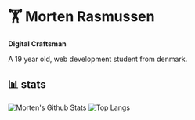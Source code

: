 # 🏋️ Morten Rasmussen

**Digital Craftsman**

A 19 year old, web development student from denmark.

## 📊 stats
![Morten's Github Stats](https://github-readme-stats.vercel.app/api?username=morten010&show_icons=true&theme=codeSTACKr)
![Top Langs](https://github-readme-stats.vercel.app/api/top-langs/?username=morten010&layout=compact&theme=codeSTACKr)
